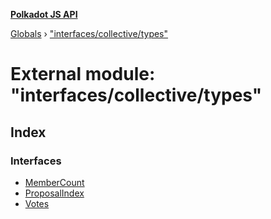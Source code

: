 **[Polkadot JS API](../README.md)**

[Globals](../globals.md) › [&quot;interfaces/collective/types&quot;](_interfaces_collective_types_.md)

# External module: "interfaces/collective/types"

## Index

### Interfaces

* [MemberCount](../interfaces/_interfaces_collective_types_.membercount.md)
* [ProposalIndex](../interfaces/_interfaces_collective_types_.proposalindex.md)
* [Votes](../interfaces/_interfaces_collective_types_.votes.md)